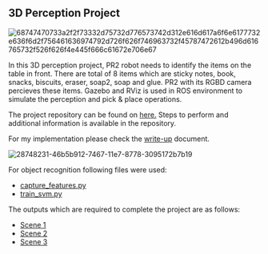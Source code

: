 ## 3D Perception Project

![68747470733a2f2f73332d75732d776573742d312e616d617a6f6e6177732e636f6d2f756461636974792d726f626f746963732f45787472612b496d616765732f526f626f4e445f666c61672e706e67](https://user-images.githubusercontent.com/20925510/33958665-1e55e9c8-e056-11e7-9711-d21b9f681de6.png)

In this 3D perception project, PR2 robot needs to identify the items on the table in front. There are total of 8 items which are sticky notes, book, snacks, biscuits, eraser, soap2, soap and glue. PR2 with its RGBD camera percieves these items. Gazebo and RViz is used in ROS environment to simulate the perception and pick & place operations.

The project repository can be found on [here.](https://github.com/udacity/RoboND-Perception-Project)
Steps to perform and additional information is available in the repository.

For my implementation please check the [write-up](https://github.com/bahadirozkan/Perception_PR2/blob/master/Write-up.pdf) document.

![28748231-46b5b912-7467-11e7-8778-3095172b7b19](https://user-images.githubusercontent.com/20925510/33958703-4502fbba-e056-11e7-9cd2-56fb67ff9557.png)

For object recognition following files were used:
+ [capture_features.py](https://github.com/bahadirozkan/Perception_PR2/blob/master/pr2_robot/scripts/capture_features.py)
+ [train_svm.py](https://github.com/bahadirozkan/Perception_PR2/blob/master/pr2_robot/scripts/train_svm.py)

The outputs which are required to complete the project are as follows:
+ [Scene 1](https://github.com/bahadirozkan/Perception_PR2/blob/master/pr2_robot/scripts/output_1.yaml)
+ [Scene 2](https://github.com/bahadirozkan/Perception_PR2/blob/master/pr2_robot/scripts/output_2.yaml)
+ [Scene 3](https://github.com/bahadirozkan/Perception_PR2/blob/master/pr2_robot/scripts/output_3.yaml)
